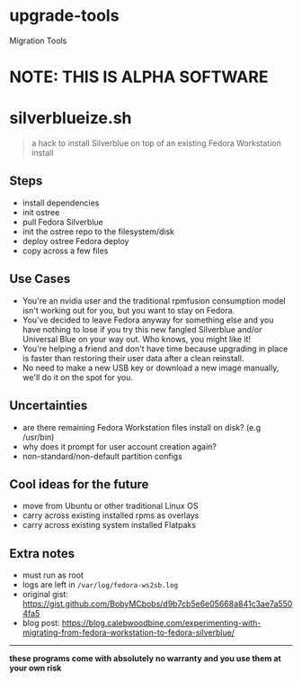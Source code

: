 # upgrade-tools

Migration Tools

# NOTE: THIS IS ALPHA SOFTWARE

# silverblueize.sh

> a hack to install Silverblue on top of an existing Fedora Workstation install

## Steps

- install dependencies
- init ostree
- pull Fedora Silverblue
- init the ostree repo to the filesystem/disk
- deploy ostree Fedora deploy
- copy across a few files

## Use Cases

- You're an nvidia user and the traditional rpmfusion consumption model isn't working out for you, but you want to stay on Fedora.
- You've decided to leave Fedora anyway for something else and you have nothing to lose if you try this new fangled Silverblue and/or Universal Blue on your way out. Who knows, you might like it!
- You're helping a friend and don't have time because upgrading in place is faster than restoring their user data after a clean reinstall. 
- No need to make a new USB key or download a new image manually, we'll do it on the spot for you. 

## Uncertainties

- are there remaining Fedora Workstation files install on disk? (e.g /usr/bin)
- why does it prompt for user account creation again?
- non-standard/non-default partition configs

## Cool ideas for the future

- move from Ubuntu or other traditional Linux OS
- carry across existing installed rpms as overlays
- carry across existing system installed Flatpaks

## Extra notes

- must run as root
- logs are left in `/var/log/fedora-ws2sb.log`
- original gist: https://gist.github.com/BobyMCbobs/d9b7cb5e6e05668a841c3ae7a5504fa5
- blog post: https://blog.calebwoodbine.com/experimenting-with-migrating-from-fedora-workstation-to-fedora-silverblue/

---

**these programs come with absolutely no warranty and you use them at your own risk**
